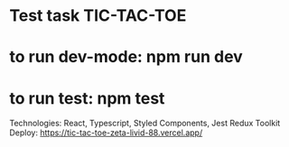 # Test task TIC-TAC-TOE

# to run dev-mode: npm run dev
# to run test: npm test

Technologies: React, Typescript, Styled Components, Jest Redux Toolkit
Deploy: https://tic-tac-toe-zeta-livid-88.vercel.app/
